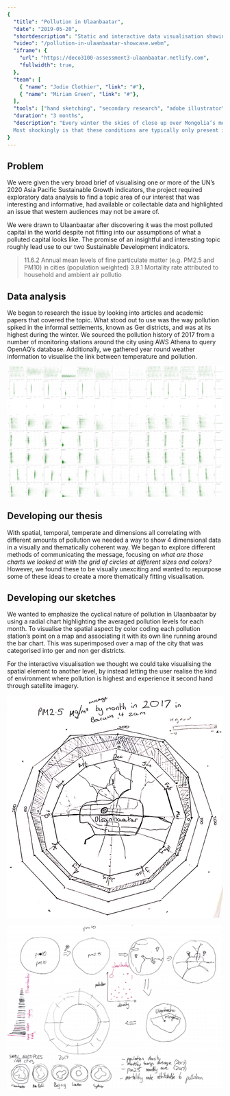 ```yaml
---
{
  "title": "Pollution in Ulaanbaatar",
  "date": "2019-05-20",
  "shortdescription": "Static and interactive data visualisation showing the range of factors influencing pollution in the once most polluted capital of the world, Ulaanbaatar",
  "video": "/pollution-in-ulaanbaatar-showcase.webm",
  "iframe": {
    "url": "https://deco3100-assessment3-ulaanbaatar.netlify.com",
    "fullwidth": true,
  },
  "team": [
    { "name": "Jodie Clothier", "link": "#"},
    { "name": "Miriam Green", "link": "#"},
  ],
  "tools": ["hand sketching", "secondary research", "adobe illustrator", "three.js", "javascript", "html", "css"],
  "duration": "3 months",
  "description": "Every winter the skies of close up over Mongolia’s most populated city, Ulaanbaatar, and a cloak of pollution sits for months on end.  It is here where year round pollution levels average 133 times the WHO recommended level, where harrowing statistic and other harrowing statistic.  
  Most shockingly is that these conditions are typically only present in cities with 10s of millions of citizens in highly-dense urban environments, Ulaanbaatar has neither.  In Ulaanbaatar: Choked by Pollution we explore the unique case of pollution through static and interactive data visualisation, completed for DECO3100: Information Visualisation studied during my Bachelor of Design Computing at the University of Sydney."
}
---
```


## Problem

We were given the very broad brief of visualising one or more of the UN’s 2020 Asia Pacific Sustainable Growth indicators, the project required exploratory data analysis to find a topic area of our interest that was interesting and informative, had available or collectable data and highlighted an issue that western audiences may not be aware of.

We were drawn to Ulaanbaatar after discovering it was the most polluted capital in the world despite not fitting into our assumptions of what a polluted capital looks like.  The promise of an insightful and interesting topic roughly lead use to our two Sustainable Development indicators.

> 11.6.2 Annual mean levels of fine particulate matter (e.g. PM2.5 and PM10) in cities (population weighted)
> 3.9.1 Mortality rate attributed to household and ambient air pollutio

## Data analysis

We began to research the issue by looking into articles and academic papers that covered the topic.  What stood out to use was the way pollution spiked in the informal settlements, known as Ger districts, and was at its highest during the winter.  We sourced the pollution history of 2017 from a number of monitoring stations around the city using AWS Athena to query OpenAQ’s database.  Additionally, we gathered year round weather information to visualise the link between temperature and pollution.  

![Data analysis using scatter plot matrix](./images/data_analysis.png)

## Developing our thesis

With spatial, temporal, temperate and dimensions all correlating with different amounts of pollution we needed a way to show 4 dimensional data in a visually and thematically coherent way.  We began to explore different methods of communicating the message, focusing on *what are those charts we looked at with the grid of circles at different sizes and colors?*  However, we found these to be visually unexciting and wanted to repurpose some of these ideas to create a more thematically fitting visualisation.

## Developing our sketches

We wanted to emphasize the cyclical nature of pollution in Ulaanbaatar by using a radial chart highlighting the averaged pollution levels for each month.  To visualise the spatial aspect by color coding each pollution station’s point on a map and associating it with its own line running around the bar chart.  This was superimposed over a map of the city that was categorised into ger and non ger districts.

For the interactive visualisation we thought we could take visualising the spatial element to another level, by instead letting the user realise the kind of environment where pollution is highest and experience it second hand through satellite imagery.

![First sketch of final concept for static visualisation](./images/a2_sketch_1.png)

![Exploring ideas for the narrative of the interactive visualisation](./images/a3_sketch_2.png)
